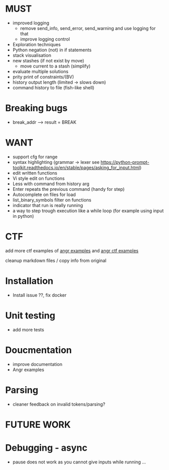 # MUST
- improved logging 
    - remove send_info, send_error, send_warning and use logging for that
    - improve logging control
- Exploration techniques
- Python negation (not) in if statements
- stack visualisation
- new stashes (if not exist by move)
    - move current to a stash (simplify)
- evaluate multiple solutions
- prity print of constraints/(BV)
- history output length (limited -> slows down)
- command history to file (fish-like shell)

# Breaking bugs
- break_addr --> result = BREAK

# WANT
- support cfg for range
- syntax highlighting (grammar -> lexer see https://python-prompt-toolkit.readthedocs.io/en/stable/pages/asking_for_input.html)
- edit written functions
- Vi style edit on functions
- Less with command from history arg
- Enter repeats the previous command (handy for step)
- Autocomplete on files for load
- list_binary_symbols filter on functions
- indicator that run is really running
- a way to step trough execution like a while loop (for example using input in python)

# CTF
add more ctf examples of [angr examples](https://docs.angr.io/en/latest/examples.html) and [angr ctf examples](https://docs.angr.io/en/latest/appendix/more-examples.html)

cleanup markdown files / copy info from original

# Installation
- Install issue ??, fix docker

# Unit testing
- add more tests

# Doucmentation
- improve documentation
- Angr examples

# Parsing
- cleaner feedback on invalid tokens/parsing?

# FUTURE WORK
# Debugging - async
- pause does not work as you cannot give inputs while running ...

